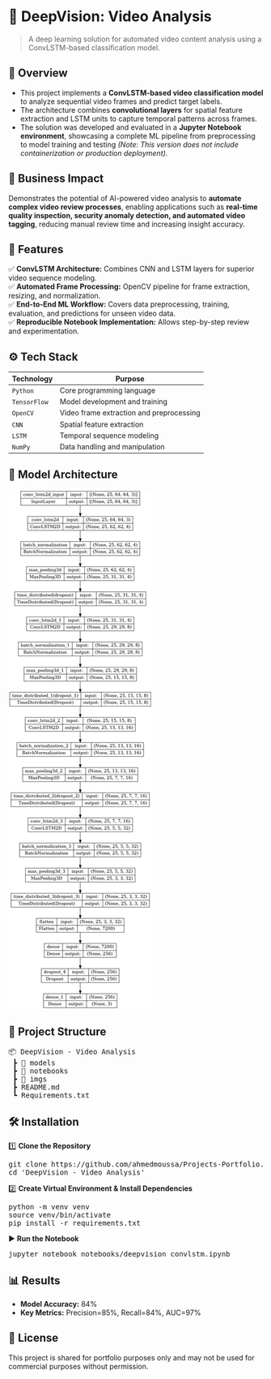 # 📌 DeepVision: Video Analysis
> A deep learning solution for automated video content analysis using a ConvLSTM-based classification model.


## 📖 Overview
 - This project implements a **ConvLSTM-based video classification model** to analyze sequential video frames and predict target labels.
 - The architecture combines **convolutional layers** for spatial feature extraction and LSTM units to capture temporal patterns across frames.
 - The solution was developed and evaluated in a **Jupyter Notebook environment**, showcasing a complete ML pipeline from preprocessing to model training and testing *(Note: This version does not include containerization or production deployment)*.


## 🏢 Business Impact
Demonstrates the potential of AI-powered video analysis to **automate complex video review processes**, enabling applications such as **real-time quality inspection, security anomaly detection, and automated video tagging**, reducing manual review time and increasing insight accuracy.


## 🚀 Features
✅ **ConvLSTM Architecture:** Combines CNN and LSTM layers for superior video sequence modeling.  
✅ **Automated Frame Processing:** OpenCV pipeline for frame extraction, resizing, and normalization.  
✅ **End-to-End ML Workflow:** Covers data preprocessing, training, evaluation, and predictions for unseen video data.  
✅ **Reproducible Notebook Implementation:** Allows step-by-step review and experimentation.  


## ⚙️ Tech Stack
| Technology   | Purpose                                  |
| ------------ | ---------------------------------------- |
| `Python`     | Core programming language                |
| `TensorFlow` | Model development and training           |
| `OpenCV`     | Video frame extraction and preprocessing |
| `CNN`        | Spatial feature extraction               |
| `LSTM`       | Temporal sequence modeling               |
| `NumPy`      | Data handling and manipulation           |


## 🧠 Model Architecture
![Model Architecture](imgs/convlstm_architecture.png)


## 📂 Project Structure
<pre>
📦 DeepVision - Video Analysis 
 ┣ 📂 models         
 ┣ 📂 notebooks
 ┣ 📂 imgs
 ┣ README.md
 ┗ Requirements.txt
</pre>


## 🛠️ Installation
1️⃣ **Clone the Repository**
<pre>
git clone https://github.com/ahmedmoussa/Projects-Portfolio.git
cd 'DeepVision - Video Analysis'
</pre>

2️⃣ **Create Virtual Environment & Install Dependencies**
<pre>
python -m venv venv
source venv/bin/activate
pip install -r requirements.txt
</pre>

▶️ **Run the Notebook**
<pre>
jupyter notebook notebooks/deepvision_convlstm.ipynb
</pre>


## 📊 Results
   - **Model Accuracy:** 84%
   - **Key Metrics:** Precision=85%, Recall=84%, AUC=97%


## 📝 License
This project is shared for portfolio purposes only and may not be used for commercial purposes without permission.